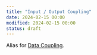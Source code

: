 ```yaml
---
title: "Input / Output Coupling"
date: 2024-02-15 00:00
modified: 2024-02-15 00:00
status: draft
---
```


Alias for [Data Coupling](data-coupling.md).